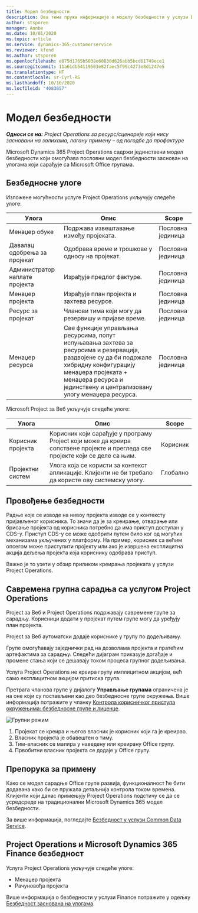 ```yaml
---
title: Модел безбедности
description: Ова тема пружа информације о моделу безбедности у услузи Dynamics 365 Project Operations.
author: stsporen
manager: Annbe
ms.date: 10/01/2020
ms.topic: article
ms.service: dynamics-365-customerservice
ms.reviewer: kfend
ms.author: stsporen
ms.openlocfilehash: e875d1765b5038e60830d626abb5bcd61749ece1
ms.sourcegitcommit: 11a61db54119503e82faec5f99c4273e8d1247e5
ms.translationtype: HT
ms.contentlocale: sr-Cyrl-RS
ms.lasthandoff: 10/16/2020
ms.locfileid: "4083857"
---
```

# <a name="security-model"></a>Модел безбедности

_**Односи се на:** Project Operations за ресурс/сценарије који нису засновани на залихама, лагану примену – од погодбе до профактуре_

Microsoft Dynamics 365 Project Operations садржи јединствени модел безбедности који омогућава пословни модел безбедности заснован на улогама који сарађује са Microsoft Office групама. 


## <a name="security-roles"></a>Безбедноснe улогe
Изложене могућности услуге Project Operations укључују следеће улоге:

| Улога                          | Опис                                                                                                                                                                 | Scope |
|-------------------------------|-----------------------------------------------------------------------------------------------------------------------------------------------------------------------------|------|
| Менаџер обуке              | Подржава извештавање између пројеката.                                                                                                            | Пословна јединица              |
| Давалац одобрења за пројекат              | Одобрава време и трошкове у односу на пројекат.                                                                                                                              | Пословна јединица |
| Администратор наплате пројекта | Израђује предлог фактуре.                                                                                                                                                 | Пословна јединица |
| Менаџер пројекта               | Израђује план пројекта и захтева ресурсе.                                                                                                                              | Пословна јединица |
| Ресурс за пројекат              | Чланови тима који могу да резервишу и пријаве време.                                                                                                          | Пословна јединица|
| Менаџер ресурса              | Све функције управљања ресурсима, попут испуњавања захтева за ресурсима и резервација, раздвојене су да би подржале хибридну конфигурацију менаџера пројеката + менаџера ресурса и јединствену и централизовану улогу менаџера ресурса. | Пословна јединица |


Microsoft Project за Веб укључује следеће улоге:

| Улога           | Опис                                                                                                        | Scope  |
|----------------|--------------------------------------------------------------------------------------------------------------------|--------|
| Корисник пројекта   | Корисник који сарађује у програму Project   који може да креира сопствене пројекте и прегледа све пројекте који се деле са   њим. | Корисник   |
| Пројектни систем | Улога која се користи за контекст   апликације. Клијенти не би требало да користе ову системску улогу.                                    | Глобално |

## <a name="security-enforcement"></a>Провођење безбедности
Радње које се изводе на нивоу пројекта изводе се у контексту пријављеног корисника. То значи да је за креирање, отварање или брисање пројекта од корисника потребно да има приступ доступан у CDS-у. Приступ CDS-у се може одобрити путем било ког од могућих механизама укључених у платформу. На пример, корисник са већим опсегом може приступити пројекту или ако је извршена експлицитна акција дељења пројекта која кориснику одобрава приступ.

Важно је то узети у обзир приликом креирања пројеката у услузи Project Operations.

## <a name="modern-group-collaboration-with-project-operations"></a>Савремена групна сарадња са услугом Project Operations
Project за Веб и Project Operations подржавају савремене групе за сарадњу. Корисници додати у пројекат путем групе могу да уређују план пројекта.

Project за Веб аутоматски додаје кориснике у групу по додељивању.

Групе омогућавају заједнички рад на дозволама пројекта и пратећим артефактима за сарадњу. Следећи дијаграм приказује догађаје и промене стања који се дешавају током процеса групног додељивања.

Услуга Project Operations не креира групу имплицитном акцијом, већ само експлицитном акцијом притиска група.

Претрага чланова групе у дијалогу **Управљање групама** ограничена је на оне који су постављени као део безбедносне групе окружења. Више информација потражите у чланку [Контрола корисничког приступа окружењима: безбедносне групе и лиценце](https://docs.microsoft.com/power-platform/admin/control-user-access).

![Групни режим](./media/groupsmode.png)

1. Пројекат се креира и његов власник је корисник који га је креирао.
2. Власник пројекта је обавештен о тиму.
3. Тим-власник се мапира у наведену или креирану Office групу.
4. Првобитни власник пројекта се додаје у Office групу.

## <a name="deployment-recommendation"></a>Препорука за примену
Како се модел сарадње Office групе развија, функционалност ће бити додавана како би се пружала детаљнија контрола током времена. Клијенти који данас примењују Project Operations подстичу се да се усредсреде на традиционални Microsoft Dynamics 365 модел безбедности.

За више информација, погледајте [Безбедност у услузи Common Data Service](https://docs.microsoft.com/power-platform/admin/wp-security).

## <a name="project-operations-and-microsoft-dynamics-365-finance-security"></a>Project Operations и Microsoft Dynamics 365 Finance безбедност
Услуга Project Operations укључује следеће улоге:

- Менаџер пројекта
- Рачуновођа пројекта

Више информација о безбедности у услузи Finance потражите у одељку [Безбедност заснована на улогама](https://docs.microsoft.com/dynamics365/fin-ops-core/dev-itpro/sysadmin/role-based-security).


